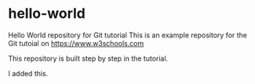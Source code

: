 # hello-world
Hello World repository for Git tutorial
This is an example repository for the Git tutoial on https://www.w3schools.com

This repository is built step by step in the tutorial.

I added this.
